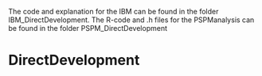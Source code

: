 The code and explanation for the IBM can be found in the folder IBM_DirectDevelopment. The R-code and .h files for the PSPManalysis can be found in the folder PSPM_DirectDevelopment 
# DirectDevelopment
